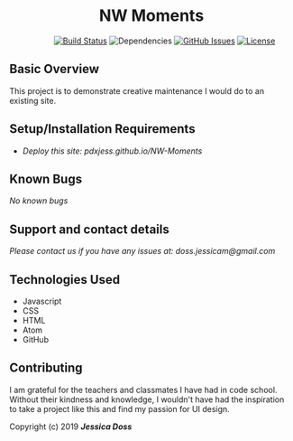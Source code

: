 <center><h1>NW Moments</h1></center>


&nbsp;&nbsp;&nbsp;&nbsp;&nbsp;&nbsp;&nbsp;&nbsp;&nbsp;&nbsp;&nbsp;&nbsp;&nbsp;&nbsp;&nbsp;&nbsp;&nbsp;&nbsp;&nbsp;
[![Build Status](https://travis-ci.org/anfederico/Clairvoyant.svg?branch=master)](https://travis-ci.org/anfederico/Clairvoyant)
![Dependencies](https://img.shields.io/badge/dependencies-up%20to%20date-brightgreen.svg)
[![GitHub Issues](https://img.shields.io/github/issues/shaduv/lyrical-personality-teamwk2.svg)](https://github.com/shaduv/lyrical-personality-teamwk2/issues)
[![License](https://img.shields.io/badge/license-MIT-blue.svg)](https://opensource.org/licenses/MIT)



## Basic Overview
This project is to demonstrate creative maintenance I would do to an existing site.


## Setup/Installation Requirements

* _Deploy this site: pdxjess.github.io/NW-Moments_

## Known Bugs

_No known bugs_

## Support and contact details

_Please contact us if you have any issues at: doss.jessicam@gmail.com_

## Technologies Used

* Javascript
* CSS
* HTML
* Atom
* GitHub

## Contributing
I am grateful for the teachers and classmates I have had in code school. Without their kindness and knowledge, I wouldn't have had the inspiration to take a project like this and find my passion for UI design.


Copyright (c) 2019 **_Jessica Doss_**
